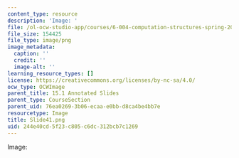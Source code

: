 ```yaml
---
content_type: resource
description: 'Image: '
file: /ol-ocw-studio-app/courses/6-004-computation-structures-spring-2017/244e40cd5f23c805c6dc312bcb7c1269_Slide41.png
file_size: 154425
file_type: image/png
image_metadata:
  caption: ''
  credit: ''
  image-alt: ''
learning_resource_types: []
license: https://creativecommons.org/licenses/by-nc-sa/4.0/
ocw_type: OCWImage
parent_title: 15.1 Annotated Slides
parent_type: CourseSection
parent_uid: 76ea0269-3b06-ecaa-e0bb-d8ca4be4bb7e
resourcetype: Image
title: Slide41.png
uid: 244e40cd-5f23-c805-c6dc-312bcb7c1269
---
```

Image: 